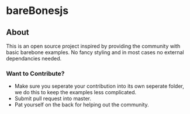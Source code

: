 # bareBonesjs

## About
This is an open source project inspired by providing the community with basic barebone examples.
No fancy styling and in most cases no external dependancies needed.

### Want to Contribute?
- Make sure you seperate your contribution into its own seperate folder, we do this to keep the examples less complicated.
- Submit pull request into master.
- Pat yourself on the back for helping out the community.
